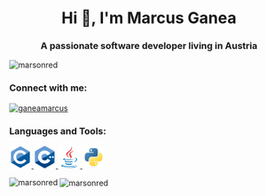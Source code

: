 <h1 align="center">Hi 👋, I'm Marcus Ganea</h1>
<h3 align="center">A passionate software developer living in Austria</h3>

<p align="left"> <img src="https://komarev.com/ghpvc/?username=marsonred&label=Profile%20views&color=0e75b6&style=flat" alt="marsonred" /> </p>

<h3 align="left">Connect with me:</h3>
<p align="left">
<a href="https://twitter.com/ganeamarcus" target="blank"><img align="center" src="https://raw.githubusercontent.com/rahuldkjain/github-profile-readme-generator/master/src/images/icons/Social/twitter.svg" alt="ganeamarcus" height="30" width="40" /></a>
</p>

<h3 align="left">Languages and Tools:</h3>
<p align="left"> <a href="https://www.cprogramming.com/" target="_blank" rel="noreferrer"> <img src="https://raw.githubusercontent.com/devicons/devicon/master/icons/c/c-original.svg" alt="c" width="40" height="40"/> </a> <a href="https://www.w3schools.com/cpp/" target="_blank" rel="noreferrer"> <img src="https://raw.githubusercontent.com/devicons/devicon/master/icons/cplusplus/cplusplus-original.svg" alt="cplusplus" width="40" height="40"/> </a> <a href="https://www.java.com" target="_blank" rel="noreferrer"> <img src="https://raw.githubusercontent.com/devicons/devicon/master/icons/java/java-original.svg" alt="java" width="40" height="40"/> </a> <a href="https://www.python.org" target="_blank" rel="noreferrer"> <img src="https://raw.githubusercontent.com/devicons/devicon/master/icons/python/python-original.svg" alt="python" width="40" height="40"/> </a> </p>

<p><img align="left" src="https://github-readme-stats.vercel.app/api/top-langs?username=marsonred&show_icons=true&locale=en&layout=compact" alt="marsonred" /></p>

<p>&nbsp;<img align="center" src="https://github-readme-stats.vercel.app/api?username=marsonred&show_icons=true&locale=en" alt="marsonred" /></p>
